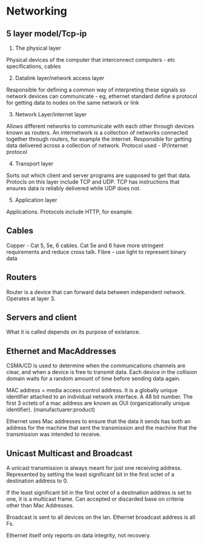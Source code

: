# Networking 

## 5 layer model/Tcp-ip

1) The physical layer

Physical devices of the computer that interconnect computers - etc  specifications, cables

2) Datalink layer/network access layer

Responsible for defining a common way of interpreting these signals so network devices can communicate - eg, ethernet standard define a protocol for getting data to nodes on the same network or link

3) Network Layer/internet layer

Allows different networks to communicate with each other through devices known as routers. An internetwork is a collection of networks connected together through routers, for example the internet. Responsible for getting data delivered across a collection of network. Protocol used - IP/internet protocol

4) Transport layer

Sorts out which client and server programs are supposed to get that data. Protocls on this layer include TCP and UDP. TCP has instructions that ensures data is reliably delivered while UDP does not.

5) Application layer

Applications. Protocols include HTTP, for example.

## Cables

Copper - Cat 5, 5e, 6 cables. Cat 5e and 6 have more stringent requirements and reduce cross talk.
Fibre - use light to represent binary data

## Routers

Router is a device that can forward data between independent network. Operates at layer 3.

## Servers and client

What it is called depends on its purpose of existance.

## Ethernet and MacAddresses

CSMA/CD is used to determine when the communications channels are clear, and when a device is free to transmit data. Each device in the collision domain waits for a random amount of time before sending data again.

MAC address = media access control address. It is a globally unique identifier attached to an individual network interface. A 48 bit number. The first 3 octets of a mac address are known as OUI (organizationally unique identifier). (manufactuarer:product)

Ethernet uses Mac addresses to ensure that the data it sends has both an address for the machine that sent the transmission and the machine that the transmission was intended to receive.

## Unicast Multicast and Broadcast

A unicast transmission is always meant for just one receiving address. Represented by setting the least significant bit in the first octet of a destination address to 0.

If the least significant bit in the first octet of a destination address is set to one, it is a multicast frame. Can accepted or discarded base on criteria other than Mac Addresses.

Broadcast is sent to all devices on the lan. Ethernet broadcast address is all Fs.


Ethernet itself only reports on data integrity, not recovery.

